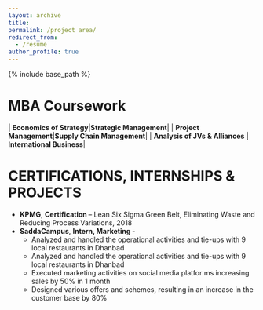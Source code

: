 ```yaml
---
layout: archive
title:
permalink: /project area/
redirect_from:
  - /resume
author_profile: true
---
```


{% include base_path %}

MBA Coursework
======

| <b>Economics of Strategy</b>|<b>Strategic Management</b>|
| <b>Project Management</b>|<b>Supply Chain Management</b>|
| <b>Analysis of JVs & Alliances</b> |<b> International Business</b>|

CERTIFICATIONS, INTERNSHIPS & PROJECTS
======

* <b>KPMG</b>, <b> Certification </b> – Lean Six Sigma Green Belt, Eliminating Waste and Reducing Process Variations, 2018
* <b>SaddaCampus</b>, <b> Intern, Marketing </b> -
  * Analyzed and handled the operational activities and tie-ups with 9 local restaurants in Dhanbad
  * Analyzed and handled the operational activities and tie-ups with 9 local restaurants in Dhanbad
  * Executed marketing activities on social media platfor ms increasing sales by 50% in 1 month
  * Designed various offers and schemes, resulting in an increase in the customer base by 80%
